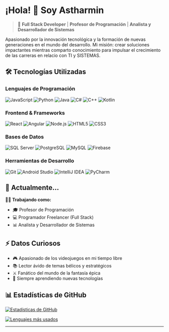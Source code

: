 <!-- si lees esto me debes ⭐ en mis repos, por chismoso! -->

# ¡Hola! 👋 Soy Astharmin

> 🚀 **Full Stack Developer** | **Profesor de Programación** | **Analista y Desarrollador de Sistemas**

Apasionado por la innovación tecnológica y la formación de nuevas generaciones en el mundo del desarrollo. Mi misión: crear soluciones impactantes mientras comparto conocimiento para impulsar el crecimiento de las carreras en relacio con TI y SISTEMAS.

## 🛠 Tecnologías Utilizadas

### Lenguajes de Programación
![JavaScript](https://img.shields.io/badge/-JavaScript-F7DF1E?logo=javascript&logoColor=black)
![Python](https://img.shields.io/badge/-Python-3776AB?logo=python&logoColor=white)
![Java](https://img.shields.io/badge/-Java-007396?logo=java&logoColor=white)
![C#](https://img.shields.io/badge/-C%23-239120?logo=c-sharp&logoColor=white)
![C++](https://img.shields.io/badge/-C++-00599C?logo=cplusplus&logoColor=white)
![Kotlin](https://img.shields.io/badge/-Kotlin-7F52FF?logo=kotlin&logoColor=white)

### Frontend & Frameworks
![React](https://img.shields.io/badge/-React-61DAFB?logo=react&logoColor=black)
![Angular](https://img.shields.io/badge/-Angular-DD0031?logo=angular&logoColor=white)
![Node.js](https://img.shields.io/badge/-Node.js-339933?logo=node.js&logoColor=white)
![HTML5](https://img.shields.io/badge/-HTML5-E34F26?logo=html5&logoColor=white)
![CSS3](https://img.shields.io/badge/-CSS3-1572B6?logo=css3&logoColor=white)

### Bases de Datos
![SQL Server](https://img.shields.io/badge/-SQL%20Server-CC2927?logo=microsoft-sql-server&logoColor=white)
![PostgreSQL](https://img.shields.io/badge/-PostgreSQL-4169E1?logo=postgresql&logoColor=white)
![MySQL](https://img.shields.io/badge/-MySQL-4479A1?logo=mysql&logoColor=white)
![Firebase](https://img.shields.io/badge/-Firebase-FFCA28?logo=firebase&logoColor=black)

### Herramientas de Desarrollo
![Git](https://img.shields.io/badge/-Git-F05032?logo=git&logoColor=white)
![Android Studio](https://img.shields.io/badge/-Android%20Studio-3DDC84?logo=android-studio&logoColor=white)
![IntelliJ IDEA](https://img.shields.io/badge/-IntelliJ%20IDEA-000000?logo=intellij-idea&logoColor=white)
![PyCharm](https://img.shields.io/badge/-PyCharm-000000?logo=pycharm&logoColor=white)

## 💼 Actualmente...

👨‍💻 **Trabajando como:**
- 🎓 Profesor de Programación
- 💻 Programador Freelancer (Full Stack)
- 📊 Analista y Desarrollador de Sistemas

## ⚡ Datos Curiosos
- 🎮 Apasionado de los videojuegos en mi tiempo libre
- 📚 Lector ávido de temas bélicos y estratégicos
- ⚔️ Fanático del mundo de la fantasía épica
- 🚀 Siempre aprendiendo nuevas tecnologías

## 📊 Estadísticas de GitHub

[![Estadísticas de GitHub](https://github-readme-stats.vercel.app/api?username=Astharmin&show_icons=true&theme=radical&hide_title=true)](https://github.com/Astharmin)

[![Lenguajes más usados](https://github-readme-stats.vercel.app/api/top-langs/?username=Astharmin&layout=compact&theme=radical&hide_border=true)](https://github.com/Astharmin)

---
